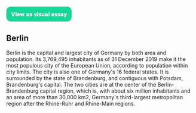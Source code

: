<!-- This just provides a convenient way for viewing the visual essay, it is not actually needed in the essay -->
<a href="https://essays.juncture-digital.org"><img src="/images/ve-button.png"></a>

<!-- Some config data for the essay -->
<param ve-config
       title="Hello, Berlin"
       banner="https://upload.wikimedia.org/wikipedia/commons/thumb/7/75/WorldMap-A_with_Frame.png/1024px-WorldMap-A_with_Frame.png"
       layout="vtl">

<!-- ve-entity tags declare entities relevant to the essay -->
<param ve-entity eid="Q614184"> <!-- Berlin -->

## Berlin

Berlin is the capital and largest city of Germany by both area and population. Its 3,769,495 inhabitants as of 31 December 2019 make it the most populous city of the European Union, according to population within city limits. The city is also one of Germany's 16 federal states. It is surrounded by the state of Brandenburg, and contiguous with Potsdam, Brandenburg's capital. The two cities are at the center of the Berlin-Brandenburg capital region, which is, with about six million inhabitants and an area of more than 30,000 km2, Germany's third-largest metropolitan region after the Rhine-Ruhr and Rhine-Main regions.
<param ve-map center="Q614184" zoom="5"> <!-- The ve-map tag creates a map visualization component -->
